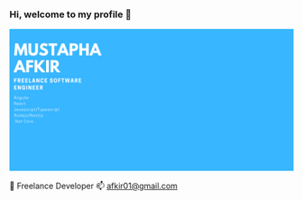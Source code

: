 ### Hi, welcome to my profile 👋

![Image description here](https://raw.githubusercontent.com/afkir01/afkir01/main/Mustapha-Afkir.png)


🔭 Freelance Developer
📫 afkir01@gmail.com
